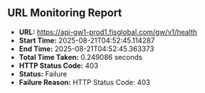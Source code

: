 ## URL Monitoring Report

- **URL:** https://api-gw1-prod1.fisglobal.com/gw/v1/health
- **Start Time:** 2025-08-21T04:52:45.114287
- **End Time:** 2025-08-21T04:52:45.363373
- **Total Time Taken:** 0.249086 seconds
- **HTTP Status Code:** 403
- **Status:** Failure
- **Failure Reason:** HTTP Status Code: 403
